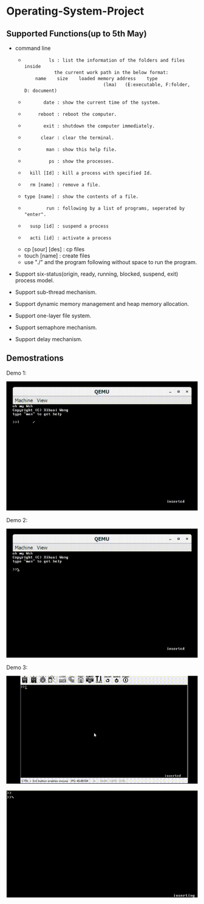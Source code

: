 # Operating-System-Project

## Supported Functions(up to 5th May)
- command line
    *              ls : list the information of the folders and files inside 
                     the current work path in the below format:
              name    size    loaded memory address    type
                                       (lma)   (E:executable, F:folder, D: document)
    *            date : show the current time of the system.
    *          reboot : reboot the computer.
    *            exit : shutdown the computer immediately.
    *           clear : clear the terminal.
    *             man : show this help file.
    *              ps : show the processes.
    *       kill [Id] : kill a process with specified Id.
    *       rm [name] : remove a file.
    *     type [name] : show the contents of a file.
    *             run : following by a list of programs, seperated by "enter".
    *       susp [id] : suspend a process 
    *       acti [id] : activate a process 
    *  cp [sour] [des] : cp files
    *    touch [name] : create files
    *   use "./" and the program following without space to run the program.

- Support six-status(origin, ready, running, blocked, suspend, exit) process model.
- Support sub-thread mechanism.
- Support dynamic memory management and heap memory allocation.
- Support one-layer file system.
- Support semaphore mechanism.
- Support delay mechanism.

## Demostrations
Demo 1:

![Six-status model](/demos/six-status.gif)


Demo 2:

![Sub-thread and heap memory allocation mechanism](/demos/subThreads.gif)

Demo 3:

![File system demo 1](/demos/demo-create-and-delete.gif)

![File system demo 2](/demos/demo-cp.gif)


